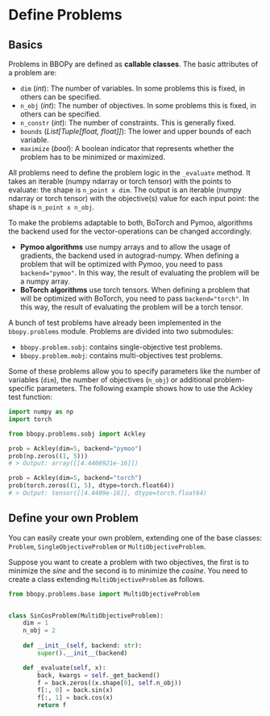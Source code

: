 # Define Problems

## Basics
Problems in BBOPy are defined as **callable classes**. 
The basic attributes of a problem are:

- `dim` (_int_): The number of variables. In some problems this is fixed, in others can be specified.
- `n_obj` (_int_): The number of objectives. In some problems this is fixed, in others can be specified.
- `n_constr` (_int_): The number of constraints. This is generally fixed.
- `bounds` (_List[Tuple[float, float]]_): The lower and upper bounds of each variable.
- `maximize` (_bool_): A boolean indicator that represents whether the problem has to be minimized or maximized.

All problems need to define the problem logic in the `_evaluate` method. It takes an iterable 
(numpy ndarray or torch tensor) with the points to evaluate: the shape is `n_point x dim`. The output is an iterable 
(numpy ndarray or torch tensor) with the objective(s) value for each input point: the shape is `n_point x n_obj`.

To make the problems adaptable to both, BoTorch and Pymoo, algorithms the backend used for the vector-operations can 
be changed accordingly.

- **Pymoo algorithms** use numpy arrays and to allow the usage of gradients, the backend used in autograd-numpy. 
When defining a problem that will be optimized with Pymoo, you need to pass `backend="pymoo"`.
In this way, the result of evaluating the problem will be a numpy array.
- **BoTorch algorithms** use torch tensors. When defining a problem that will be optimized with BoTorch, 
you need to pass `backend="torch"`. In this way, the result of evaluating the problem will be a torch tensor.

A bunch of test problems have already been implemented in the `bbopy.problems` module. 
Problems are divided into two submodules:

- `bbopy.problem.sobj`: contains single-objective test problems.
- `bbopy.problem.mobj`: contains multi-objectives test problems.

Some of these problems allow you to specify parameters like the number of variables (`dim`), 
the number of objectives (`n_obj`) or additional problem-specific parameters. 
The following example shows how to use the Ackley test function:

```py
import numpy as np
import torch

from bbopy.problems.sobj import Ackley

prob = Ackley(dim=5, backend="pymoo")
prob(np.zeros((1, 5)))
# > Output: array([[4.4408921e-16]])

prob = Ackley(dim=5, backend="torch")
prob(torch.zeros((1, 5), dtype=torch.float64))
# > Output: tensor([[4.4409e-16]], dtype=torch.float64)
```

## Define your own Problem
You can easily create your own problem, extending one of the base classes: `Problem`, `SingleObjectiveProblem` or 
`MultiObjectiveProblem`.

Suppose you want to create a problem with two objectives, the first is to minimize the _sine_ and the second is to minimize the _cosine_.
You need to create a class extending `MultiObjectiveProblem` as follows.

```py
from bbopy.problems.base import MultiObjectiveProblem


class SinCosProblem(MultiObjectiveProblem):
    dim = 1
    n_obj = 2
    
    def __init__(self, backend: str):
        super().__init__(backend)

    def _evaluate(self, x):
        back, kwargs = self._get_backend()
        f = back.zeros((x.shape[0], self.n_obj))
        f[:, 0] = back.sin(x)
        f[:, 1] = back.cos(x)
        return f
```
